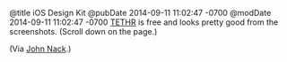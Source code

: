 @title iOS Design Kit
@pubDate 2014-09-11 11:02:47 -0700
@modDate 2014-09-11 11:02:47 -0700
<a href="http://www.invisionapp.com/tethr">TETHR</a> is free and looks pretty good from the screenshots. (Scroll down on the page.)

(Via <a href="http://jnack.com/blog/2014/09/11/new-ios-design-resources/">John Nack</a>.)
